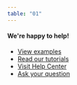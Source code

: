 ```yaml
---
table: "01"
---
```

#### We're happy to help!

+ [View examples](#)
+ [Read our tutorials](#)
+ [Visit Help Center](#)
+ [Ask your question](#)